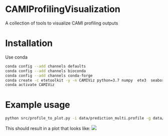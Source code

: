 # CAMIProfilingVisualization
A collection of tools to visualize CAMI profiling outputs

# Installation
Use conda
```bash
conda config --add channels defaults
conda config --add channels bioconda
conda config --add channels conda-forge
conda create -c etetoolkit -y -n CAMIViz python=3.7 numpy  ete3  seaborn pandas matplotlib biom-format
conda activate CAMIViz
```

# Example usage
```bash
python src/profile_to_plot.py -i data/prediction_multi.profile -g data/ground_truth_multi.profile -b test -s sample_0 genus
```
This should result in a plot that looks like:
![](data/test_tree_genus.png)
